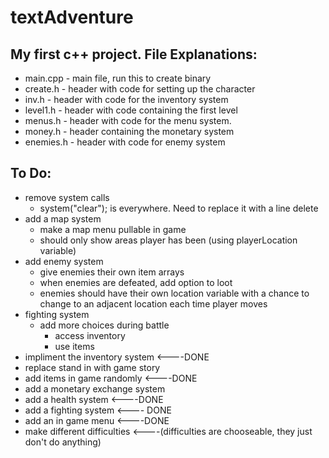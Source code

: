textAdventure
=============
My first c++ project.
File Explanations:
-----------------
* main.cpp - main file, run this to create binary
* create.h - header with code for setting up the character
* inv.h - header with code for the inventory system
* level1.h - header with code containing the first level
* menus.h - header with code for the menu system.
* money.h - header containing the monetary system
* enemies.h - header with code for enemy system

To Do:
------------------
* remove system calls
    * system("clear"); is everywhere.  Need to replace it with a line delete
* add a map system
    * make a map menu pullable in game
    * should only show areas player has been (using playerLocation variable)
* add enemy system
    * give enemies their own item arrays
    * when enemies are defeated, add option to loot
    * enemies should have their own location variable with a chance to change to an adjacent location each time player moves
*  fighting system
    * add more choices during battle
        * access inventory
        * use items
* impliment the inventory system <----DONE 
* replace stand in with game story
* add items in game randomly <----DONE
* add a monetary exchange system
* add a health system <----DONE
* add a fighting system <---- DONE 
* add an in game menu <----DONE
* make different difficulties <----(difficulties are chooseable, they just don't do anything)
